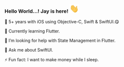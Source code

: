 ### Hello World...! Jay is here! <img src="https://raw.githubusercontent.com/ABSphreak/ABSphreak/master/gifs/Hi.gif" width="30px">

🔭 5+ years with iOS using Objective-C, Swift & SwiftUI.😋

🌱 Currently learning Flutter.

🤔 I’m looking for help with State Management in Flutter.

💬 Ask me about SwiftUI.

⚡ Fun fact: I want to make money while I sleep. 
